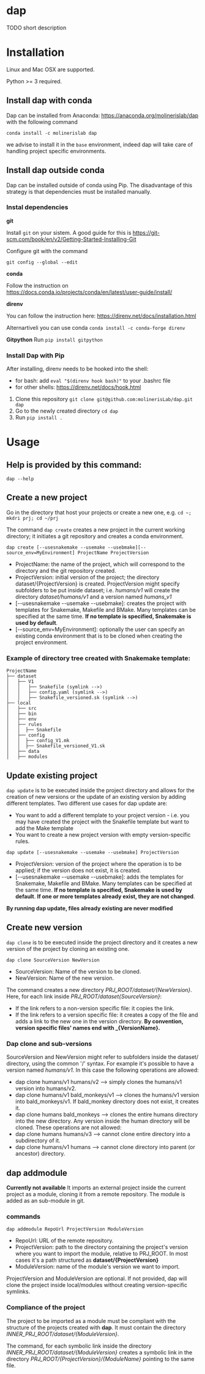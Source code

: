 # dap

TODO short description

# Installation

Linux and Mac OSX are supported.

Python >= 3 required.

## Install dap with conda

Dap can be installed from Anaconda: https://anaconda.org/molinerislab/dap with the following command

```
conda install -c molinerislab dap
```

we advise to install it in the `base` environment, indeed dap will take care of handling project specific environments.

## Install dap outside conda
Dap can be installed outside of conda using Pip. The disadvantage of this strategy is that dependencies must be installed manually.

### Instal dependencies

**git**

Install `git` on your sistem. A good guide for this is https://git-scm.com/book/en/v2/Getting-Started-Installing-Git

Configure git with the command

```git config --global --edit```

**conda**

Follow the instruction on https://docs.conda.io/projects/conda/en/latest/user-guide/install/

**direnv**

You can follow the instruction here: https://direnv.net/docs/installation.html

Alternartiveli you can use conda `conda install -c conda-forge direnv`

**Gitpython**
Run  `pip install gitpython`

### Install Dap with Pip

After installing, direnv needs to be hooked into the shell:
* for bash: add `eval "$(direnv hook bash)"` to your .bashrc file
* for other shells: https://direnv.net/docs/hook.html
 1. Clone this repository `git clone git@github.com:molinerisLab/dap.git dap`
 1. Go to the newly created directory `cd dap`
 1. Run `pip install .`


# Usage
## Help is provided by this command:
`dap --help`

## Create a new project
Go in the directory that host your projects or create a new one, e.g. `cd ~; mkdri prj; cd ~/prj`

The command `dap create` creates a new project in the current working directory; it initiates a git repository and creates a conda environment.


```dap create [--usesnakemake --usemake --usebmake][--source_env=MyEnvironment] ProjectName ProjectVersion```

* ProjectName: the name of the project, which will correspond to the directory and the git repository created.
* ProjectVersion: initial version of the project; the directory dataset/{ProjectVersion} is created. ProjectVersion might specify subfolders to be put inside dataset; i.e. *humans/v1* will create the directory *dataset/humans/v1* and a version named *humans_v1*
* [--usesnakemake --usemake --usebmake]: creates the project with templates for Snakemake, Makefile and BMake. Many templates can be specified at the same time. **If no template is specified, Snakemake is used by default**.
* [--source_env=MyEnvironment]: optionally the user can specify an existing conda environment that is to be cloned when creating the project environment.
 
### Example of directory tree created with Snakemake template:
```
ProjectName
├── dataset
│   ├── V1
│   │   ├── Snakefile (symlink -->)
│   │   ├── config.yaml (symlink -->)
│   │   ├── Snakefile_versioned.sk (symlink -->)
├── local
│   ├── src
│   ├── bin
│   ├── env
│   ├── rules
│   │  ├── Snakefile
│   ├── config
│   │  ├── config_V1.mk
│   │  ├── Snakefile_versioned_V1.sk
│   ├── data
│   ├── modules
```

## Update existing project
`dap update` is to be executed inside the project directory and allows for the creation of new versions or the update of an existing version by adding different templates.
Two different use cases for dap update are:
* You want to add a different template to your project version - i.e. you may have created the project with the Snakefile template but want to add the Make template
* You want to create a new project version with empty version-specific rules.

`dap update [--usesnakemake --usemake --usebmake] ProjectVersion`
* ProjectVersion: version of the project where the operation is to be applied; if the version does not exist, it is created.
* [--usesnakemake --usemake --usebmake]: adds the templates for Snakemake, Makefile and BMake. Many templates can be specified at the same time. **If no template is specified, Snakemake is used by default**.  **If one or more templates already exist, they are not changed**.

**By running dap update, files already existing are never modified**


## Create new version
`dap clone` is to be executed inside the project directory and it creates a new version of the project by cloning an existing one.

`dap clone SourceVersion NewVersion`
* SourceVersion: Name of the version to be cloned.
* NewVersion: Name of the new version.

The command creates a new directory  *PRJ_ROOT/dataset/{NewVersion}*. Here, for each link inside *PRJ_ROOT/dataset{SourceVersion}*:
* If the link refers to a non-version specific file: it copies the link.
* If the link refers to a version specific file: it creates a copy of the file and adds a link to the new one in the version directory.
**By convention, version specific files' names end with _{VersionName}.**

### Dap clone and sub-versions
SourceVersion and NewVersion might refer to subfolders inside the dataset/ directory, using the common '/' syntax. For example it's possible to have a version named *humans/v1*. In this case the following operations are allowed:
* dap clone humans/v1 humans/v2 --> simply clones the humans/v1 version into humans/v2.
* dap clone humans/v1 bald_monkeys/v1 --> clones the humans/v1 version into bald_monkeys/v1. If bald_monkey directory does not exist, it creates it.
* dap clone humans bald_monkeys --> clones the entire humans directory into the new directory. Any version inside the human directory will be cloned.
These operations are not allowed:
* dap clone humans humans/v3 --> cannot clone entire directory into a subdirectory of it.
* dap clone humans/v1 humans --> cannot clone directory into parent (or ancestor) directory.

## dap addmodule
**Currently not available**
It imports an external project inside the current project as a module, cloning it from a remote repository. 
The module is added as an sub-module in git.
### commands
`dap addmodule RepoUrl ProjectVersion ModuleVersion`
* RepoUrl: URL of the remote repository.
* ProjectVersion: path to the directory containing the project's version where you want to import the module, relative to PRJ_ROOT. In most cases it's a path structured as **dataset/{ProjectVersion}**
* ModuleVersion: name of the module's version we want to import.

ProjectVersion and ModuleVersion are optional. If not provided, dap will clone the project inside local/modules without creating version-specific symlinks.

### Compliance of the project
The project to be imported as a module must be compliant with the structure of the projects created with **dap**. It must contain the directory *INNER_PRJ_ROOT/dataset/{ModuleVersion}*.

The command, for each symbolic link inside the directory *INNER_PRJ_ROOT/dataset/{ModuleVersion}* creates a symbolic link in the directory *PRJ_ROOT/{ProjectVersion}/{ModuleName}* pointing to the same file.
